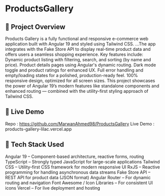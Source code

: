 # ProductsGallery

## 📝 Project Overview  
Products Gallery is a fully functional and responsive e-commerce web application built with Angular 19 and styled using Tailwind CSS. ...The app integrates with the Fake Store API to display real-time product data and offers users a seamless shopping experience.
Key features include:
Dynamic product listing with filtering, search, and sorting (by name and price).
Product details pages using Angular's dynamic routing.
Dark mode toggle and product ratings for enhanced UX.
Full error handling and empty/loading states for a polished, production-ready feel.
100% responsive design, optimized for all screen sizes.
This project showcases the power of Angular 19’s modern features like standalone components and enhanced routing — combined with the utility-first styling approach of Tailwind CSS.

## 🔗 Live Demo  
Repo : https://github.com/MarwanAhmed98/ProductsGallery
Live Demo : products-gallery-lilac.vercel.app

## 🧱 Tech Stack Used

Angular 19 – Component-based architecture, reactive forms, routing
TypeScript – Strongly typed JavaScript for large-scale applications
Tailwind CSS – Utility-first CSS framework for modern responsive UI
RxJS – Reactive programming for handling asynchronous data streams
Fake Store API – REST API for product data (JSON format)
Angular Router – For dynamic routing and navigation
Font Awesome / Icon Libraries – For consistent UI icons
Vercel – For live deployment and hosting



